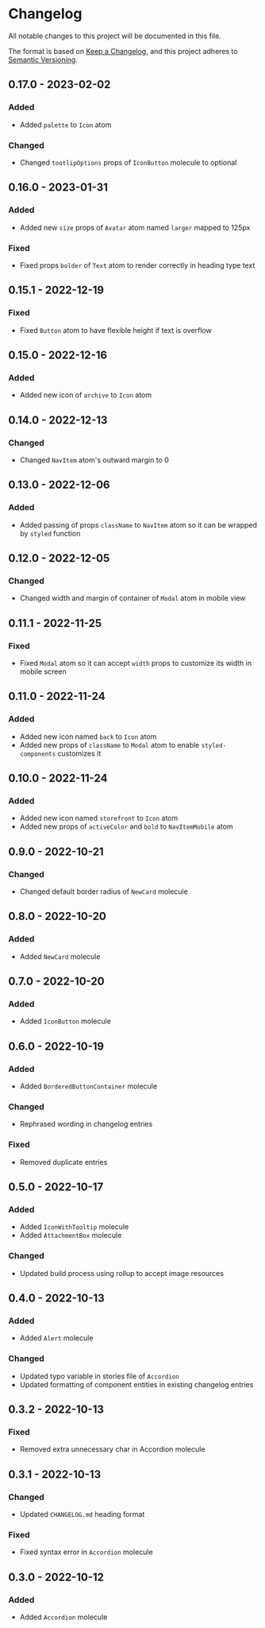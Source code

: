 # Changelog

All notable changes to this project will be documented in this file.

The format is based on [Keep a Changelog](https://keepachangelog.com/en/1.0.0/),
and this project adheres to [Semantic Versioning](https://semver.org/spec/v2.0.0.html).

## 0.17.0 - 2023-02-02

### Added

- Added `palette` to `Icon` atom

### Changed

- Changed `tootlipOptions` props of `IconButton` molecule to optional

## 0.16.0 - 2023-01-31

### Added

- Added new `size` props of `Avatar` atom named `larger` mapped to 125px

### Fixed

- Fixed props `bolder` of `Text` atom to render correctly in heading type text

## 0.15.1 - 2022-12-19

### Fixed

- Fixed `Button` atom to have flexible height if text is overflow

## 0.15.0 - 2022-12-16

### Added

- Added new icon of `archive` to `Icon` atom

## 0.14.0 - 2022-12-13

### Changed

- Changed `NavItem` atom's outward margin to 0

## 0.13.0 - 2022-12-06

### Added

- Added passing of props `className` to `NavItem` atom so it can be wrapped by `styled` function

## 0.12.0 - 2022-12-05

### Changed

- Changed width and margin of container of `Modal` atom in mobile view

## 0.11.1 - 2022-11-25

### Fixed

- Fixed `Modal` atom so it can accept `width` props to customize its width in mobile screen

## 0.11.0 - 2022-11-24

### Added

- Added new icon named `back` to `Icon` atom
- Added new props of `className` to `Modal` atom to enable `styled-components` customizes it

## 0.10.0 - 2022-11-24

### Added

- Added new icon named `storefront` to `Icon` atom
- Added new props of `activeColor` and `bold` to `NavItemMobile` atom

## 0.9.0 - 2022-10-21

### Changed

- Changed default border radius of `NewCard` molecule

## 0.8.0 - 2022-10-20

### Added

- Added `NewCard` molecule

## 0.7.0 - 2022-10-20

### Added

- Added `IconButton` molecule

## 0.6.0 - 2022-10-19

### Added

- Added `BorderedButtonContainer` molecule

### Changed

- Rephrased wording in changelog entries

### Fixed

- Removed duplicate entries

## 0.5.0 - 2022-10-17

### Added

- Added `IconWithTooltip` molecule
- Added `AttachmentBox` molecule

### Changed

- Updated build process using rollup to accept image resources

## 0.4.0 - 2022-10-13

### Added

- Added `Alert` molecule

### Changed

- Updated typo variable in stories file of `Accordion`
- Updated formatting of component entities in existing changelog entries

## 0.3.2 - 2022-10-13

### Fixed

- Removed extra unnecessary char in Accordion molecule

## 0.3.1 - 2022-10-13

### Changed

- Updated `CHANGELOG.md` heading format

### Fixed

- Fixed syntax error in `Accordion` molecule

## 0.3.0 - 2022-10-12

### Added

- Added `Accordion` molecule
